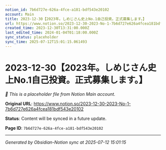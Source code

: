 ```yaml
---
notion_id: 7b6d727e-626a-4fce-a181-bdf543e20102
account: Main
title: 2023-12-30【2023年。しめじさん史上No.1自己投資。正式募集します。】
url: https://www.notion.so/2023-12-30-2023-No-1-7b6d727e626a4fcea181bdf543e20102
created_time: 2023-12-30T13:31:00.000Z
last_edited_time: 2024-01-04T01:18:00.000Z
sync_status: placeholder
sync_time: 2025-07-12T15:01:15.061493
---
```


# 2023-12-30【2023年。しめじさん史上No.1自己投資。正式募集します。】

*🔄 This is a placeholder file from Notion Main account.*

**Original URL**: https://www.notion.so/2023-12-30-2023-No-1-7b6d727e626a4fcea181bdf543e20102

**Status**: Content will be synced in a future update.

**Page ID**: `7b6d727e-626a-4fce-a181-bdf543e20102`

---

*Generated by Obsidian-Notion sync at 2025-07-12 15:01:15*
